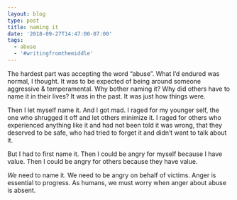 ```yaml
---
layout: blog
type: post
title: naming it
date: '2018-09-27T14:47:00-07:00'
tags:
  - abuse
  - '#writingfromthemiddle'
---
```

The hardest part was accepting the word “abuse”. What I’d endured was normal, I thought. It was to be expected of being around someone aggressive & temperamental. Why bother naming it? Why did others have to name it in their lives? It was in the past. It was just how things were.

Then I let myself name it. And I got mad. I raged for my younger self, the one who shrugged it off and let others minimize it. I raged for others who experienced anything like it and had not been told it was wrong, that they deserved to be safe, who had tried to forget it and didn’t want to talk about it.

But I had to first name it. Then I could be angry for myself because I have value. Then I could be angry for others because they have value.

_We_ need to name it. We need to be angry on behalf of victims. Anger is essential to progress. As humans, we must worry when anger about abuse is absent.
